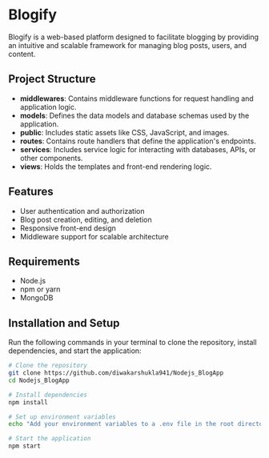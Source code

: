 # Blogify

Blogify is a web-based platform designed to facilitate blogging by providing an intuitive and scalable framework for managing blog posts, users, and content.

## Project Structure

- **middlewares**: Contains middleware functions for request handling and application logic.
- **models**: Defines the data models and database schemas used by the application.
- **public**: Includes static assets like CSS, JavaScript, and images.
- **routes**: Contains route handlers that define the application's endpoints.
- **services**: Includes service logic for interacting with databases, APIs, or other components.
- **views**: Holds the templates and front-end rendering logic.

## Features

- User authentication and authorization
- Blog post creation, editing, and deletion
- Responsive front-end design
- Middleware support for scalable architecture

## Requirements

- Node.js
- npm or yarn
- MongoDB

## Installation and Setup

Run the following commands in your terminal to clone the repository, install dependencies, and start the application:

```bash
# Clone the repository
git clone https://github.com/diwakarshukla941/Nodejs_BlogApp
cd Nodejs_BlogApp

# Install dependencies
npm install

# Set up environment variables
echo "Add your environment variables to a .env file in the root directory"

# Start the application
npm start
